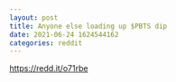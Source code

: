 ```yaml
--- 
layout: post 
title: Anyone else loading up $PBTS dip 
date: 2021-06-24 1624544162 
categories: reddit 
--- 
```

https://redd.it/o71rbe